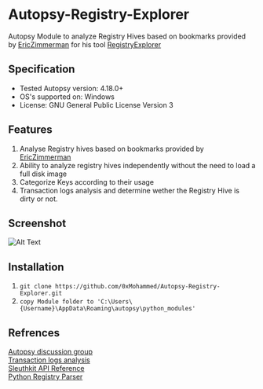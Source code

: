 # Autopsy-Registry-Explorer

Autopsy Module to analyze Registry Hives based on bookmarks provided by <a href="https://github.com/EricZimmerman/RegistryExplorerBookmarks">EricZimmerman</a> for his tool <a href="https://ericzimmerman.github.io/#!index.md">RegistryExplorer</a>

## Specification

* Tested Autopsy version: 4.18.0+
* OS's supported on: Windows
* License: GNU General Public License Version 3

## Features
1. Analyse Registry hives based on bookmarks provided by <a href="https://github.com/EricZimmerman/RegistryExplorerBookmarks">EricZimmerman</a>
2. Ability to analyze registry hives independently without the need to load a full disk image
3. Categorize Keys according to their usage
4. Transaction logs analysis and determine wether the Registry Hive is dirty or not.

## Screenshot
![Alt Text](https://github.com/0xMohammed/Autopsy-Registry-Explorer/blob/main/screenshot.png)  

## Installation  
1. ```git clone https://github.com/0xMohammed/Autopsy-Registry-Explorer.git```  
2. ```copy Module folder to 'C:\Users\{Username}\AppData\Roaming\autopsy\python_modules'```

## Refrences  
[Autopsy discussion group](https://sleuthkit.discourse.group/t/creating-new-custom-artifact/2367)  
[Transaction logs analysis](https://github.com/EricZimmerman/RECmd/blob/7ea93bc53166d1c73386d9fe31aafc20759ac190/rla/Program.cs)    
[Sleuthkit API Reference](http://www.sleuthkit.org/sleuthkit/docs/api-docs/4.3/index.html)  
[Python Registry Parser](https://github.com/williballenthin/python-registry)
